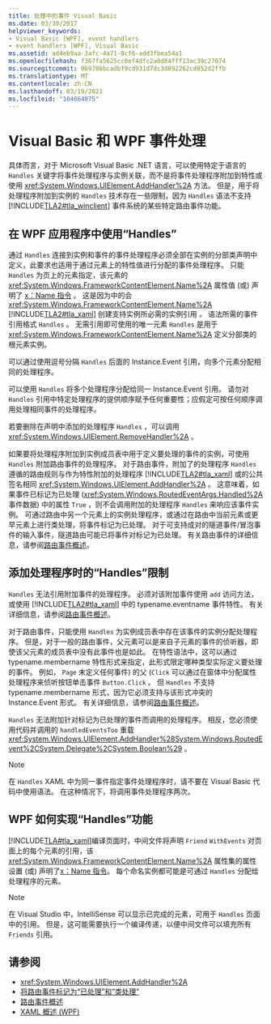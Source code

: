 ```yaml
---
title: 处理中的事件 Visual Basic
ms.date: 03/30/2017
helpviewer_keywords:
- Visual Basic [WPF], event handlers
- event handlers [WPF], Visual Basic
ms.assetid: ad4eb9aa-3afc-4a71-8cf6-add3fbea54a1
ms.openlocfilehash: f367fa5625cc0ef4dfc2a0d84fff13ac39c27074
ms.sourcegitcommit: 069786bcadbf9cd931d7dc3d892262cd852d2ffb
ms.translationtype: MT
ms.contentlocale: zh-CN
ms.lasthandoff: 03/19/2021
ms.locfileid: "104664075"
---
```

# <a name="visual-basic-and-wpf-event-handling"></a>Visual Basic 和 WPF 事件处理
具体而言，对于 Microsoft Visual Basic .NET 语言，可以使用特定于语言的 `Handles` 关键字将事件处理程序与实例关联，而不是将事件处理程序附加到特性或使用 <xref:System.Windows.UIElement.AddHandler%2A> 方法。 但是，用于将处理程序附加到实例的 `Handles` 技术存在一些限制，因为 `Handles` 语法不支持 [!INCLUDE[TLA2#tla_winclient](../../../includes/tla2sharptla-winclient-md.md)] 事件系统的某些特定路由事件功能。  
  
## <a name="using-handles-in-a-wpf-application"></a>在 WPF 应用程序中使用“Handles”  
 通过 `Handles` 连接到实例和事件的事件处理程序必须全部在实例的分部类声明中定义，此要求也适用于通过元素上的特性值进行分配的事件处理程序。 只能 `Handles` 为页上的元素指定，该元素的 <xref:System.Windows.FrameworkContentElement.Name%2A> 属性值 (或) 声明了 [x：Name 指令](/dotnet/desktop-wpf/xaml-services/xname-directive) 。 这是因为中的会 <xref:System.Windows.FrameworkContentElement.Name%2A> [!INCLUDE[TLA2#tla_xaml](../../../includes/tla2sharptla-xaml-md.md)] 创建支持实例所必需的实例引用 *。* 语法所需的事件引用格式 `Handles` 。 无需引用即可使用的唯一元素 `Handles` 是用于 <xref:System.Windows.FrameworkContentElement.Name%2A> 定义分部类的根元素实例。  
  
 可以通过使用逗号分隔 `Handles` 后面的 Instance.Event 引用，向多个元素分配相同的处理程序。  
  
 可以使用 `Handles` 将多个处理程序分配给同一 Instance.Event 引用。 请勿对 `Handles` 引用中特定处理程序的提供顺序赋予任何重要性；应假定可按任何顺序调用处理相同事件的处理程序。  
  
 若要删除在声明中添加的处理程序 `Handles` ，可以调用 <xref:System.Windows.UIElement.RemoveHandler%2A> 。  
  
 如果要将处理程序附加到实例成员表中用于定义要处理的事件的实例，可使用 `Handles` 附加路由事件的处理程序。 对于路由事件，附加了的处理程序 `Handles` 遵循的路由规则与作为特性附加的处理程序 [!INCLUDE[TLA2#tla_xaml](../../../includes/tla2sharptla-xaml-md.md)] 或的公共签名相同 <xref:System.Windows.UIElement.AddHandler%2A> 。 这意味着，如果事件已标记为已处理 (<xref:System.Windows.RoutedEventArgs.Handled%2A> 事件数据) 中的属性 `True` ，则不会调用附加的处理程序 `Handles` 来响应该事件实例。 可通过路由中另一个元素上的实例处理程序，或通过在路由中当前元素或更早元素上进行类处理，将事件标记为已处理。 对于可支持成对的隧道事件/冒泡事件的输入事件，隧道路由可能已将事件对标记为已处理。 有关路由事件的详细信息，请参阅[路由事件概述](routed-events-overview.md)。  
  
## <a name="limitations-of-handles-for-adding-handlers"></a>添加处理程序时的“Handles”限制  
 `Handles` 无法引用附加事件的处理程序。 必须对该附加事件使用 `add` 访问方法，或使用 [!INCLUDE[TLA2#tla_xaml](../../../includes/tla2sharptla-xaml-md.md)] 中的 typename.eventname 事件特性。 有关详细信息，请参阅[路由事件概述](routed-events-overview.md)。  
  
 对于路由事件，只能使用 `Handles` 为实例成员表中存在该事件的实例分配处理程序。 但是，对于一般的路由事件，父元素可以是来自子元素的事件的侦听器，即使该父元素的成员表中没有此事件也是如此。 在特性语法中，这可以通过 typename.membername 特性形式来指定，此形式限定哪种类型实际定义要处理的事件。 例如， `Page` 未定义任何事件) 的父 (`Click` 可以通过在窗体中分配属性处理程序来侦听按钮单击事件 `Button.Click` 。 但 `Handles` 不支持 typename.membername 形式，因为它必须支持与该形式冲突的 Instance.Event 形式。 有关详细信息，请参阅[路由事件概述](routed-events-overview.md)。  
  
 `Handles` 无法附加针对标记为已处理的事件而调用的处理程序。 相反，您必须使用代码并调用的 `handledEventsToo` 重载 <xref:System.Windows.UIElement.AddHandler%28System.Windows.RoutedEvent%2CSystem.Delegate%2CSystem.Boolean%29> 。  
  
> [!NOTE]
> 在 `Handles` XAML 中为同一事件指定事件处理程序时，请不要在 Visual Basic 代码中使用语法。 在这种情况下，将调用事件处理程序两次。  
  
## <a name="how-wpf-implements-handles-functionality"></a>WPF 如何实现“Handles”功能  
 [!INCLUDE[TLA#tla_xaml](../../../includes/tlasharptla-xaml-md.md)]编译页面时，中间文件将声明 `Friend` `WithEvents` 对页面上的每个元素的引用，该 <xref:System.Windows.FrameworkContentElement.Name%2A> 属性集的属性设置 (或) 声明了[x：Name 指令](/dotnet/desktop-wpf/xaml-services/xname-directive)。 每个命名实例都可能是可通过 `Handles` 分配给处理程序的元素。  
  
> [!NOTE]
> 在 Visual Studio 中，IntelliSense 可以显示已完成的元素，可用于 `Handles` 页面中的引用。 但是，这可能需要执行一个编译传递，以便中间文件可以填充所有 `Friends` 引用。  
  
## <a name="see-also"></a>请参阅

- <xref:System.Windows.UIElement.AddHandler%2A>
- [将路由事件标记为“已处理”和“类处理”](marking-routed-events-as-handled-and-class-handling.md)
- [路由事件概述](routed-events-overview.md)
- [XAML 概述 (WPF)](/dotnet/desktop-wpf/fundamentals/xaml)
